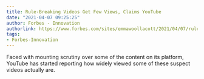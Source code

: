 ```yaml
---
title: Rule-Breaking Videos Get Few Views, Claims YouTube
date: "2021-04-07 09:25:25"
author: Forbes - Innovation
authorlink: https://www.forbes.com/sites/emmawoollacott/2021/04/07/rule-breaking-videos-get-few-views-claims-youtube/
tags:
- Forbes-Innovation
---
```

Faced with mounting scrutiny over some of the content on its platform, YouTube has started reporting how widely viewed some of these suspect videos actually are.